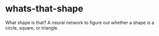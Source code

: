 # whats-that-shape
What shape is that? A neural network to figure out whether a shape is a circle, square, or triangle.
